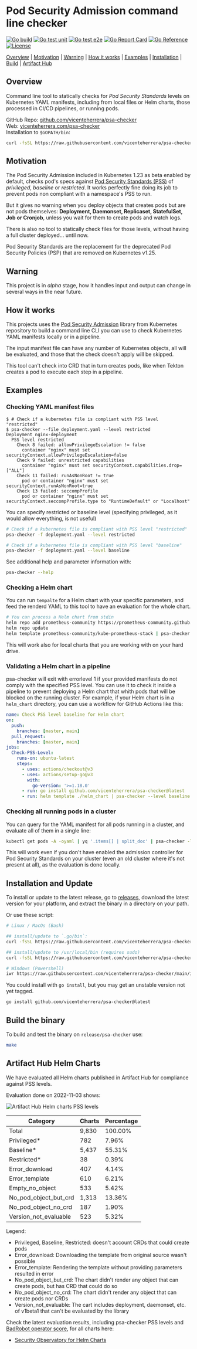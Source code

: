 
# Pod Security Admission command line checker

[![Go build](https://github.com/vicenteherrera/psa-checker/actions/workflows/go-build.yaml/badge.svg?branch=main&event=push)](https://github.com/vicenteherrera/psa-checker/actions/workflows/go-build.yaml)
[![Go test unit](https://github.com/vicenteherrera/psa-checker/actions/workflows/go-test-unit.yaml/badge.svg?branch=main&event=push)](https://github.com/vicenteherrera/psa-checker/actions/workflows/go-build.yaml)
[![Go test e2e](https://github.com/vicenteherrera/psa-checker/actions/workflows/go-test-e2e.yaml/badge.svg?branch=main&event=push)](https://github.com/vicenteherrera/psa-checker/actions/workflows/go-build.yaml)
[![Go Report Card](https://goreportcard.com/badge/github.com/vicenteherrera/psa-checker)](https://goreportcard.com/report/github.com/vicenteherrera/psa-checker)
[![Go Reference](https://pkg.go.dev/badge/github.com/vicenteherrera/psa-checker.svg)](https://pkg.go.dev/github.com/vicenteherrera/psa-checker)
[![License](https://img.shields.io/badge/license-Apache--2-brightgreen)](/LICENSE.txt)

[Overview](#overview) | [Motivation](#motivation) |
[Warning](#warning) | [How it works](#how-it-works) |
[Examples](#examples) | [Installation](#Installation) |
[Build](#build-the-binary) | [Artifact Hub](#artifact-hub-helm-charts)

## Overview

Command line tool to statically checks for _Pod Security Standards_ levels on Kubernetes YAML manifests, including from local files or Helm charts, those processed in CI/CD pipelines, or running pods.

GitHub Repo: [github.com/vicenteherrera/psa-checker](https://github.com/vicenteherrera/psa-checker)  
Web: [vicenteherrera.com/psa-checker](https://vicenteherrera.com/psa-checker)  
Installation to `$GOPATH/bin`:  
```bash
curl -fsSL https://raw.githubusercontent.com/vicenteherrera/psa-checker/main/install/install.sh | INSTALL_DIR="$(go env GOPATH)/bin" bash
```  


## Motivation

The Pod Security Admission included in Kubernetes 1.23 as beta enabled by default, checks pod's specs against [Pod Security Standards (PSS)](https://kubernetes.io/docs/concepts/security/pod-security-standards/) of _privileged_, _baseline_ or _restricted_. It works perfectly fine doing its job to prevent pods non compliant with a namespace's PSS to run.

But it gives no warning when you deploy objects that creates pods but are not pods themselves: **Deployment, Daemonset, Replicaset, StatefulSet, Job or Cronjob**, unless you wait for them to create pods and watch logs.

There is also no tool to statically check files for those levels, without having a full cluster deployed... until now.

Pod Security Standards are the replacement for the deprecated Pod Security Policies (PSP) that are removed on Kubernetes v1.25.

## Warning

This project is in _alpha_ stage, how it handles input and output can change in several ways in the near future.

## How it works

This projects uses the [Pod Security Admission](https://github.com/kubernetes/pod-security-admission) library from Kubernetes repository to build a command line CLI you can use to check Kubernetes YAML manifests locally or in a pipeline.

The input manifest file can have any number of Kubernetes objects, all will be evaluated, and those that the check doesn't apply will be skipped.

This tool can't check into CRD that in turn creates pods, like when Tekton creates a pod to execute each step in a pipeline.


## Examples

### Checking YAML manifest files

```console
$ # Check if a kubernetes file is compliant with PSS level "restricted"
$ psa-checker --file deployment.yaml --level restricted
Deployment nginx-deployment
  PSS level restricted
    Check 8 failed: allowPrivilegeEscalation != false
      container "nginx" must set securityContext.allowPrivilegeEscalation=false
    Check 9 failed: unrestricted capabilities
      container "nginx" must set securityContext.capabilities.drop=["ALL"]
    Check 11 failed: runAsNonRoot != true
      pod or container "nginx" must set securityContext.runAsNonRoot=true
    Check 13 failed: seccompProfile
      pod or container "nginx" must set securityContext.seccompProfile.type to "RuntimeDefault" or "Localhost"
```

You can specify restricted or baseline level (specifying privileged, as it would allow everything, is not useful)

```bash
# Check if a kubernetes file is compliant with PSS level "restricted"
psa-checker -f deployment.yaml --level restricted

# Check if a kubernetes file is compliant with PSS level "baseline"
psa-checker -f deployment.yaml --level baseline
```

See additional help and parameter information with:
```bash
psa-checker --help
```

### Checking a Helm chart

You can run `tempalte` for a Helm chart with your specific parameters, and feed the renderd YAML to this tool to have an evaluation for the whole chart.

```bash
# You can process a Helm chart from stdin
helm repo add prometheus-community https://prometheus-community.github.io/helm-charts
helm repo update
helm template prometheus-community/kube-prometheus-stack | psa-checker --level restricted -f -
```

This will work also for local charts that you are working with on your hard drive.

### Validating a Helm chart in a pipeline

psa-checker will exit with errorlevel 1 if your provided manifests do not comply with the specified PSS level. You can use it to check it inside a pipeline to prevent deploying a Helm chart that whith pods that will be blocked on the running cluster. For example, if your Helm chart is in a `helm_chart` directory, you can use a workflow for GitHub Actions like this:

```yaml
name: Check PSS level baseline for Helm chart
on: 
  push:
    branches: [master, main]
  pull_request:
    branches: [master, main]
jobs:
  Check-PSS-Level:
    runs-on: ubuntu-latest
    steps:
      - uses: actions/checkout@v3
      - uses: actions/setup-go@v3
        with:
          go-version: '>=1.18.0'
      - run: go install github.com/vicenteherrera/psa-checker@latest
      - run: helm template ./helm_chart | psa-checker --level baseline -f -
```

### Checking all running pods in a cluster

You can query for the YAML manifest for all pods running in a cluster, and evaluate all of them in a single line:

```bash
kubectl get pods -A -oyaml | yq '.items[] | split_doc' | psa-checker -l baseline -f -
```

This will work even if you don't have enabled the admission controller for Pod Security Standards on your cluster (even an old cluster where it's not present at all), as the evaluation is done locally.


## Installation and Update

To install or update to the latest release, go to [releases](https://github.com/vicenteherrera/psa-checker/releases), download the latest version for your platform, and extract the binary in a directory on your path.

Or use these script:

```bash
# Linux / MacOs (Bash)

## install/update to `.go/bin`:
curl -fsSL https://raw.githubusercontent.com/vicenteherrera/psa-checker/main/install/install.sh | INSTALL_DIR="$(go env GOPATH)/bin" bash

## install/update to /usr/local/bin (requires sudo)
curl -fsSL https://raw.githubusercontent.com/vicenteherrera/psa-checker/main/install/install.sh | sudo bash

# Windows (Powershell)
iwr https://raw.githubusercontent.com/vicenteherrera/psa-checker/main/install/install.ps1 -useb | iex
```

You could install with `go install`, but you may get an unstable version not yet tagged.
```bash
go install github.com/vicenteherrera/psa-checker@latest
```

## Build the binary

To build and test the binary on `release/psa-checker` use:

```bash
make 
```

## Artifact Hub Helm Charts

We have evaluated all Helm charts published in Artifact Hub for compliance against PSS levels.

Evaluation done on 2022-11-03 shows:

![Artifact Hub Helm charts PSS levels](./docs/ah_pss.png)

Category | Charts | Percentage
--- | --- | ----
Total | 9,830 | 100.00%
Privileged* | 782 | 7.96%
Baseline* | 5,437 | 55.31%
Restricted* | 38 | 0.39%
Error_download | 407 | 4.14%
Error_template | 610 | 6.21%
Empty_no_object | 533 | 5.42%
No_pod_object_but_crd | 1,313 | 13.36%
No_pod_object_no_crd | 187 | 1.90%
Version_not_evaluable | 523 | 5.32%

Legend:
* Privileged, Baseline, Restricted: doesn't account CRDs that could create pods
* Error_download: Downloading the template from original source wasn't possible
* Error_template: Rendering the template without providing parameters resulted in error
* No_pod_object_but_crd: The chart didn't render any object that can create pods, but has CRD that could do so
* No_pod_object_no_crd: The chart didn't render any object that can create pods nor CRDs
* Version_not_evaluable: The cart includes deployment, daemonset, etc. of v1beta1 that can't be evaluated by the library

Check the latest evaluation results, including psa-checker PSS levels and [BadRobot operator score](https://github.com/controlplaneio/badrobot), for all charts here:
* [Security Observatory for Helm Charts](https://vicenteherrera.com/secobs-charts/docs/generated/charts_levels)
